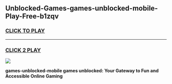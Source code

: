 
## Unblocked-Games-games-unblocked-mobile-Play-Free-b1zqv
<h3>
<a href="https://premium76.site?title=games-unblocked-mobile&ref=18A">CLICK TO PLAY</a></h3>
<hr>

<h3>
<a href="https://premium76.site?title=games-unblocked-mobile&ref=18A">CLICK 2 PLAY</a>
  
</h3>

<a href="https://premium76.site?title=games-unblocked-mobile&ref=18A"><img src="https://clearcache.store/games.png"></a>


**games-unblocked-mobile games unblocked: Your Gateway to Fun and Accessible Online Gaming**
